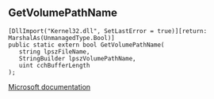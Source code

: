 ## GetVolumePathName

```
[DllImport("Kernel32.dll", SetLastError = true)][return: MarshalAs(UnmanagedType.Bool)]
public static extern bool GetVolumePathName(
   string lpszFileName,
   StringBuilder lpszVolumePathName,
   uint cchBufferLength
);
```

[Microsoft documentation](https://docs.microsoft.com/en-us/windows/win32/api/fileapi/nf-fileapi-getvolumepathnamew)
